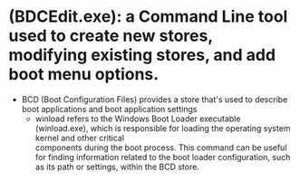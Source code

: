 # (BDCEdit.exe): a Command Line tool used to create new stores, modifying existing stores, and add boot menu options.

- BCD (Boot Configuration Files) provides a store that's used to describe boot applications and boot application settings
    - winload refers to the Windows Boot Loader executable (winload.exe), which is responsible for loading the operating system kernel and other critical  
     components during the boot process. This command can be useful for finding information related to the boot loader configuration, such as its path or 
     settings, within the BCD store.
